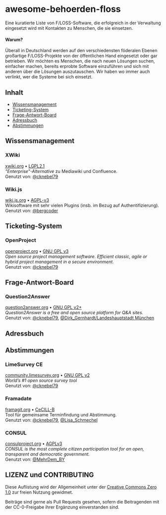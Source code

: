 # awesome-behoerden-floss
Eine kuratierte Liste von F/LOSS-Software, die erfolgreich in der Verwaltung eingesetzt wird mit Kontakten zu Menschen, die sie einsetzen.

#### Warum?

Überall in Deutschland werden auf den verschiedensten föderalen Ebenen großartige F/LOSS-Projekte von der öffentlichen Hand eingesetzt oder gar betrieben. Wir möchten es Menschen, die nach neuen Lösungen suchen, einfacher machen, bereits erprobte Software einzuführen und sich mit anderen über die Lösungen auszutauschen. Wir haben wo immer auch verlinkt, wer die Systeme bei sich einsetzt.

## Inhalt
- [Wissensmanagement](#wissensmanagement)
- [Ticketing-System](#ticketing-System)
- [Frage-Antwort-Board](#frage-antwort-board)
- [Adressbuch](#adressbuch)
- [Abstimmungen](#abstimmungen)


## Wissensmanagement

### XWiki
[xwiki.org](https://www.xwiki.org/) • [LGPL2.1](https://www.gnu.de/documents/lgpl-2.1.de.html)  
*"Enterprise"-Alternative* zu Mediawiki und Confluence.  
Genutzt von: [@cknebel79](https://twitter.com/cknebel79/status/1336320031668375559?s=20)

### Wiki.js
[wiki.js.org](https://wiki.js.org/) • [AGPL-v3](https://wiki.js.org/)  
Wikisoftware mit sehr vielen Plugins (insb. im Bezug auf Authentifizierung).  
Genutzt von: [@bergcoder](https://twitter.com/bergcoder/status/1336399122241294340?s=20)

## Ticketing-System

### OpenProject
[openproject.org](https://www.openproject.org/) • [GNU GPL v3](https://www.openproject.org/about-us/)  
*Open source project management software. Efficient classic, agile or hybrid project management in a secure environment.*  
Genutzt von: [@cknebel79](https://twitter.com/cknebel79/status/1336320031668375559?s=20)

## Frage-Antwort-Board

### Question2Answer
[question2answer.org](https://www.question2answer.org/) • [GNU GPL v2+](https://www.question2answer.org/license.php)  
*Question2Answer is a free and open source platform for Q&A sites.*  
Genutzt von: [@cknebel79](https://twitter.com/cknebel79/status/1336320031668375559?s=20), [@Dirk_Gernhardt/Landeshauptstadt München](https://twitter.com/Dirk_Gernhardt/status/1336397539386462212?s=20)

## Adressbuch
## Abstimmungen

### LimeSurvey CE
[community.limesurvey.org](https://community.limesurvey.org/downloads/) • [GNU GPL v2](https://community.limesurvey.org/licence-trademark/)  
*World’s #1 open source survey tool*  
Genutzt von: [@cknebel79](https://twitter.com/cknebel79/status/1336320031668375559?s=20)

### Framadate
[framagit.org](https://framagit.org/framasoft/framadate/framadate/-/wikis/home) • [CeCILL-B](https://framagit.org/framasoft/framadate/framadate/-/blob/develop/LICENSE.en.txt)  
Tool für gemeinsame Terminfindung und Abstimmung.  
Genutzt von: [@cknebel79](https://twitter.com/cknebel79/status/1336320031668375559?s=20), [@Lisa_Schmechel](https://twitter.com/Lisa_Schmechel/status/1336316230328717312?s=20)

### CONSUL
[consulproject.org](https://consulproject.org/en/) • [AGPLv3](https://github.com/consul/consul/blob/master/LICENSE-AGPLv3.txt)  
*CONSUL is the most complete citizen participation tool for an open, transparent and democratic government.*  
Genutzt von: [@MehrDem_BY](https://twitter.com/MehrDem_BY/status/1336360499181723649?s=20)


## LIZENZ und CONTRIBUTING

Diese Auflistung wird der Allgemeinheit unter der [Creative Commons Zero 1.0](https://creativecommons.org/publicdomain/zero/1.0/) zur freien Nutzung gewidmet. 

Beiträge sind gerne als Pull Requests gesehen, sofern die Beitragenden mit der CC-0-Freigabe ihrer Ergänzung einverstanden sind.
